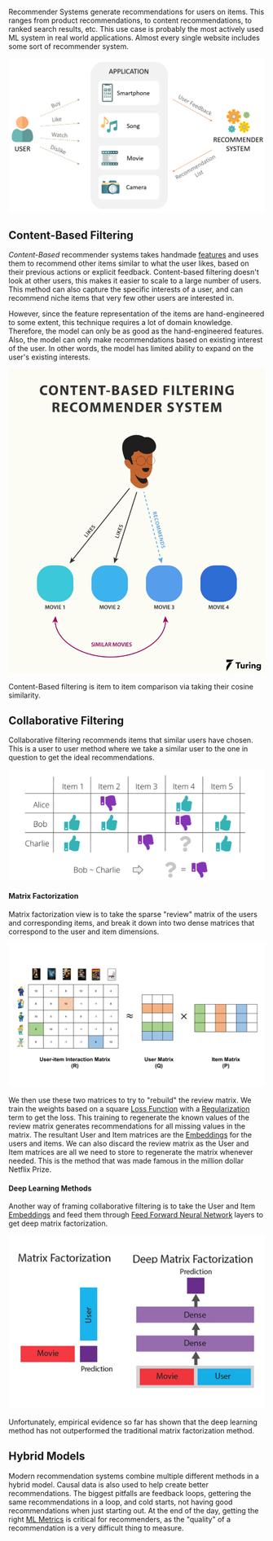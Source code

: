 
Recommender Systems generate recommendations for users on items. This ranges from product recommendations, to content recommendations, to ranked search results, etc. This use case is probably the most actively used ML system in real world applications. Almost every single website includes some sort of recommender system.

![](../../Attachments/Pasted%20image%2020230310004005.png)

## Content-Based Filtering

*Content-Based* recommender systems takes handmade [features](../ML%20Engineering/Preprocessing.md) and uses them to recommend other items similar to what the user likes, based on their previous actions or explicit feedback. Content-based filtering doesn't look at other users, this makes it easier to scale to a large number of users. This method can also capture the specific interests of a user, and can recommend niche items that very few other users are interested in.

However, since the feature representation of the items are hand-engineered to some extent, this technique requires a lot of domain knowledge. Therefore, the model can only be as good as the hand-engineered features. Also, the model can only make recommendations based on existing interest of the user. In other words, the model has limited ability to expand on the user's existing interests.

![](../../Attachments/Pasted%20image%2020230310005149.png)

Content-Based filtering is item to item comparison via taking their cosine similarity.

## Collaborative Filtering

Collaborative filtering recommends items that similar users have chosen. This is a user to user method where we take a similar user to the one in question to get the ideal recommendations.

![](../../Attachments/Pasted%20image%2020230310005356.png)

#### Matrix Factorization

Matrix factorization view is to take the sparse "review" matrix of the users and corresponding items, and break it down into two dense matrices that correspond to the user and item dimensions.

![](../../Attachments/Pasted%20image%2020230310005825.png)

We then use these two matrices to try to "rebuild" the review matrix. We train the weights based on a square [Loss Function](Loss%20Functions.md) with a [Regularization](../Regularization.md) term to get the loss. This training to regenerate the known values of the review matrix generates recommendations for all missing values in the matrix. The resultant User and Item matrices are the [Embeddings](Embeddings.md) for the users and items. We can also discard the review matrix as the User and Item matrices are all we need to store to regenerate the matrix whenever needed. This is the method that was made famous in the million dollar Netflix Prize.

#### Deep Learning Methods

Another way of framing collaborative filtering is to take the User and Item [Embeddings](Embeddings.md) and feed them through [Feed Forward Neural Network](Neural%20Networks.md) layers to get deep matrix factorization.

![](../../Attachments/Pasted%20image%2020230310010104.png)

Unfortunately, empirical evidence so far has shown that the deep learning method has not outperformed the traditional matrix factorization method.


## Hybrid Models

Modern recommendation systems combine multiple different methods in a hybrid model. Causal data is also used to help create better recommendations. The biggest pitfalls are feedback loops, gettering the same recommendations in a loop, and cold starts, not having good recommendations when just starting out. At the end of the day, getting the right [ML Metrics](../ML%20Metrics.md) is critical for recommenders, as the "quality" of a recommendation is a very difficult thing to measure.